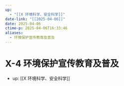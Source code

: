 ```yaml
---
up:
  - "[[X 环境科学、安全科学]]"
date-link: "[[2025-04-06]]"
date: 2025-04-06
ctime-p: 2025-04-06T16:33:46
aliases:
  - 环境保护宣传教育及普及
---
```


# X-4 环境保护宣传教育及普及

- up: [[X 环境科学、安全科学]]
